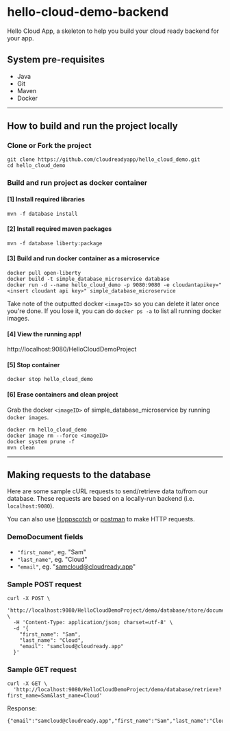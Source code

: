 # hello-cloud-demo-backend
Hello Cloud App, a skeleton to help you build your cloud ready backend for your app.

## System pre-requisites
- Java
- Git
- Maven
- Docker

---

## How to build and run the project locally

### Clone or Fork the project
```
git clone https://github.com/cloudreadyapp/hello_cloud_demo.git
cd hello_cloud_demo
```

### Build and run project as docker container

#### [1] Install required libraries
```
mvn -f database install
```

#### [2] Install required maven packages
```
mvn -f database liberty:package
```

#### [3] Build and run docker container as a microservice
```
docker pull open-liberty
docker build -t simple_database_microservice database
docker run -d --name hello_cloud_demo -p 9080:9080 -e cloudantapikey="<insert cloudant api key>" simple_database_microservice
```

Take note of the outputted docker `<imageID>` so you can delete it later once you're done.
If you lose it, you can do `docker ps -a` to list all running docker images.

#### [4] View the running app!
http://localhost:9080/HelloCloudDemoProject

#### [5] Stop container
```
docker stop hello_cloud_demo
```

#### [6] Erase containers and clean project
Grab the docker `<imageID>` of simple_database_microservice by running `docker images`.

```
docker rm hello_cloud_demo
docker image rm --force <imageID>
docker system prune -f
mvn clean
```

---

## Making requests to the database

Here are some sample cURL requests to send/retrieve data to/from our database. These requests are based on a locally-run backend (i.e. `localhost:9080`).

You can also use [Hoppscotch](https://hoppscotch.io/) or [postman](https://www.postman.com/downloads/) to make HTTP requests.

### DemoDocument fields
- `"first_name"`, eg. "Sam"
- `"last_name"`, eg. "Cloud"
- `"email"`, eg. "samcloud@cloudready.app"

### Sample POST request
```
curl -X POST \
  'http://localhost:9080/HelloCloudDemoProject/demo/database/store/document' \
  -H 'Content-Type: application/json; charset=utf-8' \
  -d '{
    "first_name": "Sam",
    "last_name": "Cloud",
    "email": "samcloud@cloudready.app"
  }'
```

### Sample GET request
```
curl -X GET \
  'http://localhost:9080/HelloCloudDemoProject/demo/database/retrieve?first_name=Sam&last_name=Cloud'
```
Response:
```
{"email":"samcloud@cloudready.app","first_name":"Sam","last_name":"Cloud"}
```
